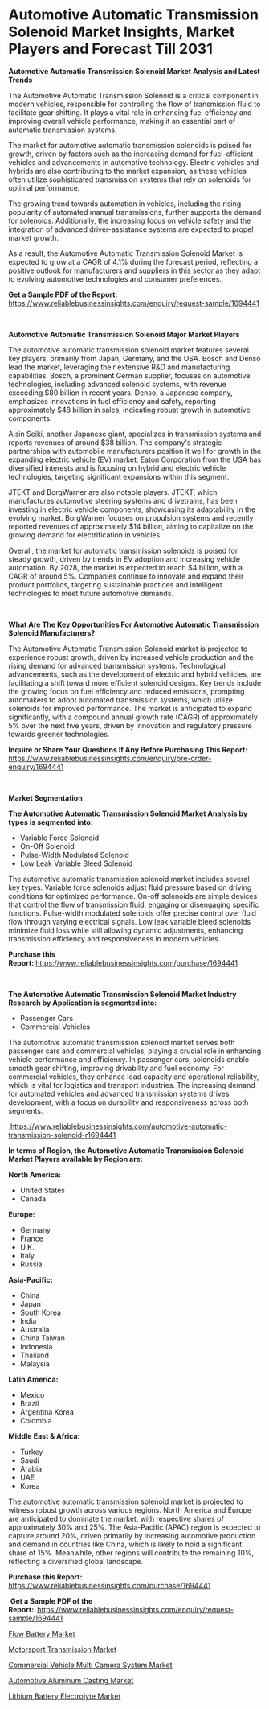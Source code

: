 <p><h1>Automotive Automatic Transmission Solenoid Market Insights, Market Players and Forecast Till 2031</h1></p><p><strong>Automotive Automatic Transmission Solenoid Market Analysis and Latest Trends</strong></p>
<p><p>The Automotive Automatic Transmission Solenoid is a critical component in modern vehicles, responsible for controlling the flow of transmission fluid to facilitate gear shifting. It plays a vital role in enhancing fuel efficiency and improving overall vehicle performance, making it an essential part of automatic transmission systems.</p><p>The market for automotive automatic transmission solenoids is poised for growth, driven by factors such as the increasing demand for fuel-efficient vehicles and advancements in automotive technology. Electric vehicles and hybrids are also contributing to the market expansion, as these vehicles often utilize sophisticated transmission systems that rely on solenoids for optimal performance. </p><p>The growing trend towards automation in vehicles, including the rising popularity of automated manual transmissions, further supports the demand for solenoids. Additionally, the increasing focus on vehicle safety and the integration of advanced driver-assistance systems are expected to propel market growth.</p><p>As a result, the Automotive Automatic Transmission Solenoid Market is expected to grow at a CAGR of 4.1% during the forecast period, reflecting a positive outlook for manufacturers and suppliers in this sector as they adapt to evolving automotive technologies and consumer preferences.</p></p>
<p><strong>Get a Sample PDF of the Report:&nbsp;</strong> <a href="https://www.reliablebusinessinsights.com/enquiry/request-sample/1694441?utm_campaign=1119&utm_medium=2&utm_source=Github&utm_content=ia&utm_term=06102024&utm_id=automotive-automatic-transmission-solenoid">https://www.reliablebusinessinsights.com/enquiry/request-sample/1694441</a></p>
<p>&nbsp;</p>
<p><strong>Automotive Automatic Transmission Solenoid Major Market Players</strong></p>
<p><p>The automotive automatic transmission solenoid market features several key players, primarily from Japan, Germany, and the USA. Bosch and Denso lead the market, leveraging their extensive R&D and manufacturing capabilities. Bosch, a prominent German supplier, focuses on automotive technologies, including advanced solenoid systems, with revenue exceeding $80 billion in recent years. Denso, a Japanese company, emphasizes innovations in fuel efficiency and safety, reporting approximately $48 billion in sales, indicating robust growth in automotive components.</p><p>Aisin Seiki, another Japanese giant, specializes in transmission systems and reports revenues of around $38 billion. The company's strategic partnerships with automobile manufacturers position it well for growth in the expanding electric vehicle (EV) market. Eaton Corporation from the USA has diversified interests and is focusing on hybrid and electric vehicle technologies, targeting significant expansions within this segment.</p><p>JTEKT and BorgWarner are also notable players. JTEKT, which manufactures automotive steering systems and drivetrains, has been investing in electric vehicle components, showcasing its adaptability in the evolving market. BorgWarner focuses on propulsion systems and recently reported revenues of approximately $14 billion, aiming to capitalize on the growing demand for electrification in vehicles.</p><p>Overall, the market for automatic transmission solenoids is poised for steady growth, driven by trends in EV adoption and increasing vehicle automation. By 2028, the market is expected to reach $4 billion, with a CAGR of around 5%. Companies continue to innovate and expand their product portfolios, targeting sustainable practices and intelligent technologies to meet future automotive demands.</p></p>
<p>&nbsp;</p>
<p><strong>What Are The Key Opportunities For Automotive Automatic Transmission Solenoid Manufacturers?</strong></p>
<p><p>The Automotive Automatic Transmission Solenoid market is projected to experience robust growth, driven by increased vehicle production and the rising demand for advanced transmission systems. Technological advancements, such as the development of electric and hybrid vehicles, are facilitating a shift toward more efficient solenoid designs. Key trends include the growing focus on fuel efficiency and reduced emissions, prompting automakers to adopt automated transmission systems, which utilize solenoids for improved performance. The market is anticipated to expand significantly, with a compound annual growth rate (CAGR) of approximately 5% over the next five years, driven by innovation and regulatory pressure towards greener technologies.</p></p>
<p><strong>Inquire or Share Your Questions If Any Before Purchasing This Report:</strong> <a href="https://www.reliablebusinessinsights.com/enquiry/pre-order-enquiry/1694441?utm_campaign=1119&utm_medium=2&utm_source=Github&utm_content=ia&utm_term=06102024&utm_id=automotive-automatic-transmission-solenoid">https://www.reliablebusinessinsights.com/enquiry/pre-order-enquiry/1694441</a></p>
<p>&nbsp;</p>
<p><strong>Market Segmentation</strong></p>
<p><strong>The Automotive Automatic Transmission Solenoid Market Analysis by types is segmented into:</strong></p>
<p><ul><li>Variable Force Solenoid</li><li>On-Off Solenoid</li><li>Pulse-Width Modulated Solenoid</li><li>Low Leak Variable Bleed Solenoid</li></ul></p>
<p><p>The automotive automatic transmission solenoid market includes several key types. Variable force solenoids adjust fluid pressure based on driving conditions for optimized performance. On-off solenoids are simple devices that control the flow of transmission fluid, engaging or disengaging specific functions. Pulse-width modulated solenoids offer precise control over fluid flow through varying electrical signals. Low leak variable bleed solenoids minimize fluid loss while still allowing dynamic adjustments, enhancing transmission efficiency and responsiveness in modern vehicles.</p></p>
<p><strong>Purchase this Report:&nbsp;</strong><a href="https://www.reliablebusinessinsights.com/purchase/1694441?utm_campaign=1119&utm_medium=2&utm_source=Github&utm_content=ia&utm_term=06102024&utm_id=automotive-automatic-transmission-solenoid">https://www.reliablebusinessinsights.com/purchase/1694441</a></p>
<p>&nbsp;</p>
<p><strong>The Automotive Automatic Transmission Solenoid Market Industry Research by Application is segmented into:</strong></p>
<p><ul><li>Passenger Cars</li><li>Commercial Vehicles</li></ul></p>
<p><p>The automotive automatic transmission solenoid market serves both passenger cars and commercial vehicles, playing a crucial role in enhancing vehicle performance and efficiency. In passenger cars, solenoids enable smooth gear shifting, improving drivability and fuel economy. For commercial vehicles, they enhance load capacity and operational reliability, which is vital for logistics and transport industries. The increasing demand for automated vehicles and advanced transmission systems drives development, with a focus on durability and responsiveness across both segments.</p></p>
<p><a href="https://www.reliablebusinessinsights.com/automotive-automatic-transmission-solenoid-r1694441?utm_campaign=1119&utm_medium=2&utm_source=Github&utm_content=ia&utm_term=06102024&utm_id=automotive-automatic-transmission-solenoid">&nbsp;https://www.reliablebusinessinsights.com/automotive-automatic-transmission-solenoid-r1694441</a></p>
<p><strong>In terms of Region, the Automotive Automatic Transmission Solenoid Market Players available by Region are:</strong></p>
<p>
    <p> <strong> North America: </strong>
        <ul>
            <li>United States</li>
            <li>Canada</li>
        </ul>
        </p> 
    <p> <strong> Europe: </strong>
        <ul>
            <li>Germany</li>
            <li>France</li>
            <li>U.K.</li>
            <li>Italy</li>
            <li>Russia</li>
        </ul>
        </p> 
    <p> <strong> Asia-Pacific: </strong>
        <ul>
            <li>China</li>
            <li>Japan</li>
            <li>South Korea</li>
            <li>India</li>
            <li>Australia</li>
            <li>China Taiwan</li>
            <li>Indonesia</li>
            <li>Thailand</li>
            <li>Malaysia</li>
        </ul>
        </p> 
    <p> <strong> Latin America: </strong>
        <ul>
            <li>Mexico</li>
            <li>Brazil</li>
            <li>Argentina Korea</li>
            <li>Colombia</li>
        </ul>
        </p> 
    <p> <strong> Middle East & Africa: </strong>
        <ul>
            <li>Turkey</li>
            <li>Saudi</li>
            <li>Arabia</li>
            <li>UAE</li>
            <li>Korea</li>
        </ul>
    </p>
    </p>
<p><p>The automotive automatic transmission solenoid market is projected to witness robust growth across various regions. North America and Europe are anticipated to dominate the market, with respective shares of approximately 30% and 25%. The Asia-Pacific (APAC) region is expected to capture around 20%, driven primarily by increasing automotive production and demand in countries like China, which is likely to hold a significant share of 15%. Meanwhile, other regions will contribute the remaining 10%, reflecting a diversified global landscape.</p></p>
<p><strong>Purchase this Report: </strong><a href="https://www.reliablebusinessinsights.com/purchase/1694441?utm_campaign=1119&utm_medium=2&utm_source=Github&utm_content=ia&utm_term=06102024&utm_id=automotive-automatic-transmission-solenoid">https://www.reliablebusinessinsights.com/purchase/1694441</a></p>
<p>&nbsp;<strong>Get a Sample PDF of the Report:&nbsp;&nbsp;</strong><a href="https://www.reliablebusinessinsights.com/enquiry/request-sample/1694441?utm_campaign=1119&utm_medium=2&utm_source=Github&utm_content=ia&utm_term=06102024&utm_id=automotive-automatic-transmission-solenoid">https://www.reliablebusinessinsights.com/enquiry/request-sample/1694441</a></p>
<p><strong></strong></p>
<p><p><a href="https://issuu.com/reportprime-2/docs/flow-battery-market-size-2030.pptx_4eeb83f7564468?utm_campaign=1119&utm_medium=2&utm_source=Github&utm_content=ia&utm_term=06102024&utm_id=automotive-automatic-transmission-solenoid">Flow Battery Market</a></p><p><a href="https://www.linkedin.com/pulse/motorsport-transmission-market-global-regional-analysis-fmcce?utm_campaign=1119&utm_medium=2&utm_source=Github&utm_content=ia&utm_term=06102024&utm_id=automotive-automatic-transmission-solenoid">Motorsport Transmission Market</a></p><p><a href="https://github.com/Dritamusajz475/Market-Research-Report-List-1/blob/main/commercial-vehicle-multi-camera-system-market.md?utm_campaign=1119&utm_medium=2&utm_source=Github&utm_content=ia&utm_term=06102024&utm_id=automotive-automatic-transmission-solenoid">Commercial Vehicle Multi Camera System Market</a></p><p><a href="https://github.com/irfadac/Market-Research-Report-List-5/blob/main/automotive-aluminum-casting-market.md?utm_campaign=1119&utm_medium=2&utm_source=Github&utm_content=ia&utm_term=06102024&utm_id=automotive-automatic-transmission-solenoid">Automotive Aluminum Casting Market</a></p><p><a href="https://issuu.com/reportprime-2/docs/lithium-battery-electrolyte-market-_53d629f7542458?utm_campaign=1119&utm_medium=2&utm_source=Github&utm_content=ia&utm_term=06102024&utm_id=automotive-automatic-transmission-solenoid">Lithium Battery Electrolyte Market</a></p></p>